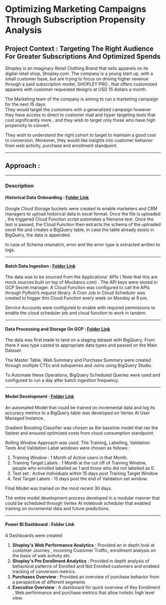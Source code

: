 # Optimizing Marketing Campaigns Through Subscription Propensity Analysis

## Project Context : Targeting The Right Audience For Greater Subscriptions And Optimized Spends

Shopley is an imaginary Retail Clothing Brand that sells apparels on its digital retail shop, Shopley.com. The company is a young start up, with a small customer base, but are trying to focus on driving higher revenue through a paid subscription model, SHOPLEY PRO , that offers customized apparels with customer requested designs at USD 15 dollars a month.

The Marketing team of the company is aiming to run a marketing campaign for the next 15 days.  
They would target the customers with a generalized campaign however they have access to direct to customer mail and hyper targeting tools that cost significantly more , and they wish to target only those who have high propensity to convert.

They wish to understand the right cohort to target to maintain a good cost to conversion. Moreover, they would like insights into customer behavior from web activity,  purchase and enrollment standpoint.

---

## Approach :

---

### Description

#### Historical Data Onboarding : [Folder Link ](https://github.com/Anubhav-Rana-2025/Optimizing-Marketing-Campaigns-Through-Subscription-Propensity-Analysis/tree/main/Historical%20Data%20Onboarding-%20Cloud%20Function%20Sources)

Google Cloud Storage buckets were created to enable marketers and CRM managers to upload historical data in excel format. Once the file is uploaded , the triggered Cloud Function script automates  a filename test. Once the test is passed, the Cloud Function then extracts the schema of the uploaded excel file and creates a BigQuery table, in case the table already exists in BigQuery, the data is appended.

In case of Schema mismatch, error and the error type is extracted written to logs.

---

#### Batch Data Ingestion : [Folder Link ](https://github.com/Anubhav-Rana-2025/Optimizing-Marketing-Campaigns-Through-Subscription-Propensity-Analysis/tree/main/Batch%20Ingestion%20-%20Cloud%20Functions%20Sources) 

The data was to be sourced from the Applications’ APIs ( Note that this are mock sources built on top of Mockaroo.com) . The API keys were stored in GCP Secret manager. A  Cloud Function was configured to call the APIs through Python’s request library. A Cron Job in Cloud Scheduler was created to trigger this Cloud Function every week on Monday at 9 pm. 

Service Accounts were configured to enable with required permissions to enable the cloud scheduler job and cloud function to work in tandem.

---

#### Data Processing and Storage On GCP : [Folder Link  ](https://github.com/Anubhav-Rana-2025/Optimizing-Marketing-Campaigns-Through-Subscription-Propensity-Analysis/tree/main/BigQuery%20-%20Scheduled%20Queries%20for%20Unification%20and%20Transformation)

The data was first made to land on a staging dataset with BigQuery. From there it was type casted to appropriate data types and passed on the Main Dataset.

The Master Table, Web Summary and Purchase Summary were created through multiple CTEs and subqueries and Joins using BigQuery Studio.

To Automate these Operations, BigQuery Scheduled Queries were used and configured to run a day after batch ingestion frequency.

---

#### Model Development : [Folder Link](https://github.com/Anubhav-Rana-2025/Optimizing-Marketing-Campaigns-Through-Subscription-Propensity-Analysis/tree/main/BigQuery%20-%20Scheduled%20Queries%20for%20Unification%20and%20Transformation)

An automated Model that could be trained on incremental data and log its accuracy metrics to a BigQuery table was developed on Vertex AI User Managed Instance. 

Gradient Boosting Classifier was chosen as the baseline model that ran the fastest and ensured optimized costs from cloud consumption standpoint.

Rolling Window Approach was used. The Training, Labelling, Validation Tests And Validation Label windows  were chosen as follows : 

1. Training Window : 1 Month of Active users in that Month.  
2. Training Target Labels : 1 Month at the  cut off of Training Window, people who enrolled labelled as 1 and those who did not labelled as 0.  
3. Test set : Active Individuals within 15 days post Training Target Window  
4. Test Target Labels : 15 days  post the end of Validation set window.

Final Model was trained on the most recent 30 days. 

The entire model development process developed in a modular manner that could be scheduled through Vertex AI notebook scheduler that enabled training on incremental data and future predictions.

---

#### Power BI Dashboard : Folder Link   

4 Dashboards were created:

1. **Shopley's Web Performance Analytics** : Provided an in depth look at customer Journey , Incoming Customer Traffic, enrollment analysis on the basis of  web activity etc.  
2. **Shopley's Pro Enrollment Analytics** : Provided in depth analysis of behavioral patterns of Enrolled and Not Enrolled customers and enabled tracking of conversion metrics.  
3. **Purchases Overview** : Provided an overview of purchase behavior from a perspective of different segments  
4. **Executive Overview** : A dashboard for quick overview of Key Enrollment , Web performance and purchase metrics that allow holistic high level view.
